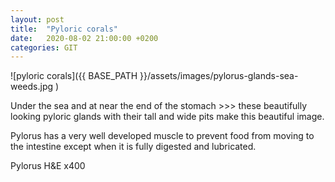 ```yaml
---
layout: post
title:  "Pyloric corals"
date:   2020-08-02 21:00:00 +0200
categories: GIT
---
```


![pyloric corals]({{ BASE_PATH }}/assets/images/pylorus-glands-sea-weeds.jpg
)

Under the sea and at near the end of the stomach >>> these beautifully looking pyloric glands with their tall and wide pits make this beautiful image. 

Pylorus has a very well developed muscle to prevent food from moving to the intestine except when it is fully digested and lubricated.


Pylorus H&E x400

